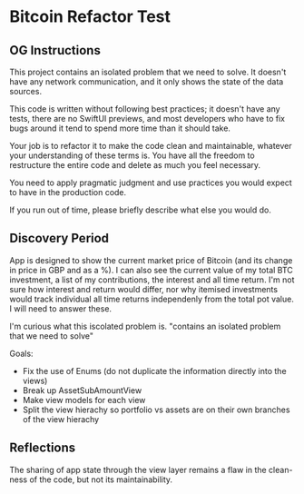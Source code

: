 # Bitcoin Refactor Test

## OG Instructions
This project contains an isolated problem that we need to solve. It doesn't have any network communication, 
and it only shows the state of the data sources.

This code is written without following best practices; it doesn't have any tests, there are no SwiftUI
previews, and most developers who have to fix bugs around it tend to spend more time than it should take.

Your job is to refactor it to make the code clean and maintainable, whatever your understanding of
these terms is. You have all the freedom to restructure the entire code and delete as much you feel necessary.

You need to apply pragmatic judgment and use practices you would expect to have in the production code.

If you run out of time, please briefly describe what else you would do.

## Discovery Period
App is designed to show the current market price of Bitcoin (and its change in price in GBP and as a %).
I can also see the current value of my total BTC investment, a list of my contributions, the interest and all time return. 
I'm not sure how interest and return would differ, nor why itemised investments would track individual all time returns independenly from the total pot value. I will need to answer these.

I'm curious what this iscolated problem is. "contains an isolated problem that we need to solve"

Goals: 
- Fix the use of Enums (do not duplicate the information directly into the views)
- Break up AssetSubAmountView
- Make view models for each view
- Split the view hierachy so portfolio vs assets are on their own branches of the view hierachy

## Reflections

The sharing of app state through the view layer remains a flaw in the clean-ness of the code, but not its maintainability.

